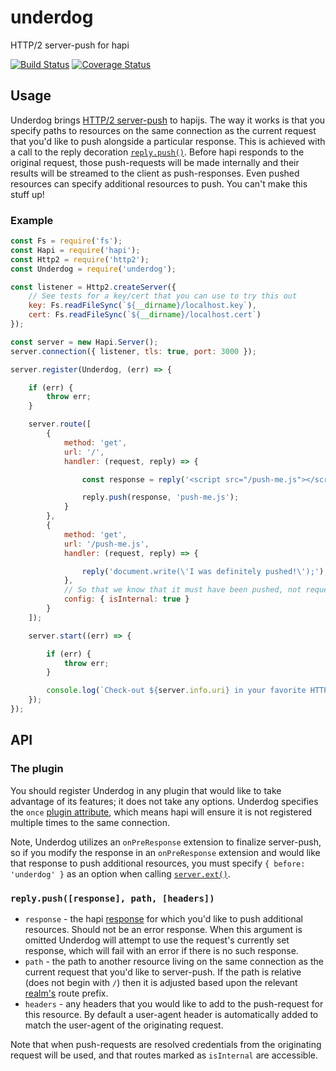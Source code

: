 # underdog

HTTP/2 server-push for hapi

[![Build Status](https://travis-ci.org/devinivy/underdog.svg?branch=master)](https://travis-ci.org/devinivy/underdog) [![Coverage Status](https://coveralls.io/repos/devinivy/underdog/badge.svg?branch=master&service=github)](https://coveralls.io/github/devinivy/underdog?branch=master)

## Usage
Underdog brings [HTTP/2 server-push](http://httpwg.org/specs/rfc7540.html#PushResources) to hapijs.  The way it works is that you specify paths to resources on the same connection as the current request that you'd like to push alongside a particular response.  This is achieved with a call to the reply decoration [`reply.push()`](#replypushresponse-path-headers).  Before hapi responds to the original request, those push-requests will be made internally and their results will be streamed to the client as push-responses.  Even pushed resources can specify additional resources to push.  You can't make this stuff up!

### Example
```js
const Fs = require('fs');
const Hapi = require('hapi');
const Http2 = require('http2');
const Underdog = require('underdog');

const listener = Http2.createServer({
    // See tests for a key/cert that you can use to try this out
    key: Fs.readFileSync(`${__dirname}/localhost.key`),
    cert: Fs.readFileSync(`${__dirname}/localhost.cert`)
});

const server = new Hapi.Server();
server.connection({ listener, tls: true, port: 3000 });

server.register(Underdog, (err) => {

    if (err) {
        throw err;
    }

    server.route([
        {
            method: 'get',
            url: '/',
            handler: (request, reply) => {

                const response = reply('<script src="/push-me.js"></script>');

                reply.push(response, 'push-me.js');
            }
        },
        {
            method: 'get',
            url: '/push-me.js',
            handler: (request, reply) => {

                reply('document.write(\'I was definitely pushed!\');');                
            },
            // So that we know that it must have been pushed, not requested directly
            config: { isInternal: true }
        }
    ]);

    server.start((err) => {

        if (err) {
            throw err;
        }

        console.log(`Check-out ${server.info.uri} in your favorite HTTP/2-supporting client`);
    });
});
```

## API
### The plugin
You should register Underdog in any plugin that would like to take advantage of its features; it does not take any options.  Underdog specifies the `once` [plugin attribute](http://hapijs.com/api#plugins), which means hapi will ensure it is not registered multiple times to the same connection.

Note, Underdog utilizes an `onPreResponse` extension to finalize server-push, so if you modify the response in an `onPreResponse` extension and would like that response to push additional resources, you must specify `{ before: 'underdog' }` as an option when calling [`server.ext()`](http://hapijs.com/api#serverextevent-method-options).

### `reply.push([response], path, [headers])`
 - `response` - the hapi [response](http://hapijs.com/api#response-object) for which you'd like to push additional resources.  Should not be an error response.  When this argument is omitted Underdog will attempt to use the request's currently set response, which will fail with an error if there is no such response.
 - `path` - the path to another resource living on the same connection as the current request that you'd like to server-push.  If the path is relative (does not begin with `/`) then it is adjusted based upon the relevant [realm's](http://hapijs.com/api#serverrealm) route prefix.
 - `headers` - any headers that you would like to add to the push-request for this resource.  By default a user-agent header is automatically added to match the user-agent of the originating request.

 Note that when push-requests are resolved credentials from the originating request will be used, and that routes marked as `isInternal` are accessible.

